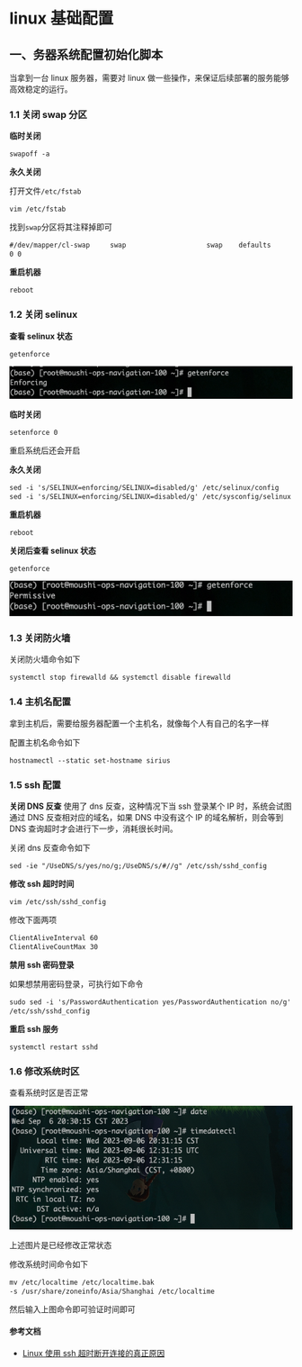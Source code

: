# linux 基础配置

## 一、务器系统配置初始化脚本

当拿到一台 linux 服务器，需要对 linux 做一些操作，来保证后续部署的服务能够高效稳定的运行。

### 1.1 关闭 swap 分区

**临时关闭**

```shell
swapoff -a
```

**永久关闭**

打开文件`/etc/fstab`

```shell
vim /etc/fstab
```

找到`swap`分区将其注释掉即可

```PlainText
#/dev/mapper/cl-swap     swap                    swap    defaults        0 0
```

**重启机器**

```shell
reboot
```

### 1.2 关闭 selinux

**查看 selinux 状态**

```shell
getenforce
```

![avar](../../images/operations/linux/enable_selinux.png)

**临时关闭**

```shell
setenforce 0
```

重启系统后还会开启

**永久关闭**

```shell
sed -i 's/SELINUX=enforcing/SELINUX=disabled/g' /etc/selinux/config
sed -i 's/SELINUX=enforcing/SELINUX=disabled/g' /etc/sysconfig/selinux
```

**重启机器**

```shell
reboot
```

**关闭后查看 selinux 状态**

```shell
getenforce
```

![avar](../../images/operations/linux/disable_selinux.png)

### 1.3 关闭防火墙

关闭防火墙命令如下

```shell
systemctl stop firewalld && systemctl disable firewalld
```

### 1.4 主机名配置

拿到主机后，需要给服务器配置一个主机名，就像每个人有自己的名字一样

配置主机名命令如下

```shell
hostnamectl --static set-hostname sirius
```

### 1.5 ssh 配置

**关闭 DNS 反查**
使用了 dns 反查，这种情况下当 ssh 登录某个 IP 时，系统会试图通过 DNS 反查相对应的域名，如果 DNS 中没有这个 IP 的域名解析，则会等到 DNS 查询超时才会进行下一步，消耗很长时间。

关闭 dns 反查命令如下

```shell
sed -ie "/UseDNS/s/yes/no/g;/UseDNS/s/#//g" /etc/ssh/sshd_config
```

**修改 ssh 超时时间**

```shell
vim /etc/ssh/sshd_config
```

修改下面两项

```PlainText
ClientAliveInterval 60
ClientAliveCountMax 30
```

**禁用 ssh 密码登录**

如果想禁用密码登录，可执行如下命令

```shell
sudo sed -i 's/PasswordAuthentication yes/PasswordAuthentication no/g' /etc/ssh/sshd_config
```

**重启 ssh 服务**

```shell
systemctl restart sshd
```

### 1.6 修改系统时区

查看系统时区是否正常

![avar](../../images/operations/linux/shanghai_timezone.png)

上述图片是已经修改正常状态

修改系统时间命令如下

```shell
mv /etc/localtime /etc/localtime.bak
-s /usr/share/zoneinfo/Asia/Shanghai /etc/localtime
```

然后输入上图命令即可验证时间即可

#### 参考文档

- [Linux 使用 ssh 超时断开连接的真正原因](http://bluebiu.com/blog/linux-ssh-session-alive.html)
